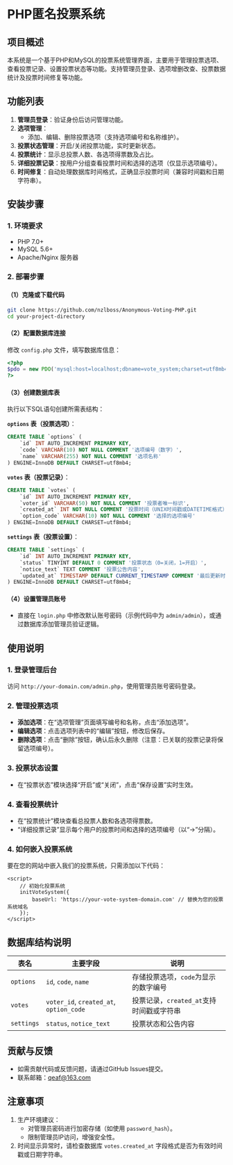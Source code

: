 
# PHP匿名投票系统


## 项目概述
本系统是一个基于PHP和MySQL的投票系统管理界面，主要用于管理投票选项、查看投票记录、设置投票状态等功能。支持管理员登录、选项增删改查、投票数据统计及投票时间修复等功能。


## 功能列表
1. **管理员登录**：验证身份后访问管理功能。  
2. **选项管理**：  
   - 添加、编辑、删除投票选项（支持选项编号和名称维护）。  
3. **投票状态管理**：开启/关闭投票功能，实时更新状态。  
4. **投票统计**：显示总投票人数、各选项得票数及占比。  
5. **详细投票记录**：按用户分组查看投票时间和选择的选项（仅显示选项编号）。  
6. **时间修复**：自动处理数据库时间格式，正确显示投票时间（兼容时间戳和日期字符串）。


## 安装步骤

### 1. 环境要求
- PHP 7.0+  
- MySQL 5.6+  
- Apache/Nginx 服务器  


### 2. 部署步骤
#### （1）克隆或下载代码
```bash
git clone https://github.com/nzlboss/Anonymous-Voting-PHP.git
cd your-project-directory
```

#### （2）配置数据库连接
修改 `config.php` 文件，填写数据库信息：
```php
<?php
$pdo = new PDO('mysql:host=localhost;dbname=vote_system;charset=utf8mb4', 'your_username', 'your_password');
?>
```

#### （3）创建数据库表
执行以下SQL语句创建所需表结构：

**`options` 表（投票选项）**：
```sql
CREATE TABLE `options` (
    `id` INT AUTO_INCREMENT PRIMARY KEY,
    `code` VARCHAR(10) NOT NULL COMMENT '选项编号（数字）',
    `name` VARCHAR(255) NOT NULL COMMENT '选项名称'
) ENGINE=InnoDB DEFAULT CHARSET=utf8mb4;
```

**`votes` 表（投票记录）**：
```sql
CREATE TABLE `votes` (
    `id` INT AUTO_INCREMENT PRIMARY KEY,
    `voter_id` VARCHAR(50) NOT NULL COMMENT '投票者唯一标识',
    `created_at` INT NOT NULL COMMENT '投票时间（UNIX时间戳或DATETIME格式）',
    `option_code` VARCHAR(10) NOT NULL COMMENT '选择的选项编号'
) ENGINE=InnoDB DEFAULT CHARSET=utf8mb4;
```

**`settings` 表（投票设置）**：
```sql
CREATE TABLE `settings` (
    `id` INT AUTO_INCREMENT PRIMARY KEY,
    `status` TINYINT DEFAULT 0 COMMENT '投票状态（0=关闭，1=开启）',
    `notice_text` TEXT COMMENT '投票公告内容',
    `updated_at` TIMESTAMP DEFAULT CURRENT_TIMESTAMP COMMENT '最后更新时间'
) ENGINE=InnoDB DEFAULT CHARSET=utf8mb4;
```

#### （4）设置管理员账号
- 直接在 `login.php` 中修改默认账号密码（示例代码中为 `admin/admin`），或通过数据库添加管理员验证逻辑。


## 使用说明

### 1. 登录管理后台
访问 `http://your-domain.com/admin.php`，使用管理员账号密码登录。


### 2. 管理投票选项
- **添加选项**：在“选项管理”页面填写编号和名称，点击“添加选项”。  
- **编辑选项**：点击选项列表中的“编辑”按钮，修改后保存。  
- **删除选项**：点击“删除”按钮，确认后永久删除（注意：已关联的投票记录将保留选项编号）。


### 3. 投票状态设置
- 在“投票状态”模块选择“开启”或“关闭”，点击“保存设置”实时生效。


### 4. 查看投票统计
- 在“投票统计”模块查看总投票人数和各选项得票数。  
- “详细投票记录”显示每个用户的投票时间和选择的选项编号（以“→”分隔）。

### 4. 如何嵌入投票系统
要在您的网站中嵌入我们的投票系统，只需添加以下代码：

```<script src="https://your-vote-system-domain.com/embed.js"></script>
<script>
    // 初始化投票系统
    initVoteSystem({
        baseUrl: 'https://your-vote-system-domain.com' // 替换为您的投票系统域名
    });
</script>
```

## 数据库结构说明
| 表名       | 主要字段                     | 说明                          |
|------------|------------------------------|-------------------------------|
| `options`  | `id`, `code`, `name`         | 存储投票选项，`code`为显示的数字编号 |
| `votes`    | `voter_id`, `created_at`, `option_code` | 投票记录，`created_at`支持时间戳或字符串 |
| `settings` | `status`, `notice_text`      | 投票状态和公告内容              |


## 贡献与反馈
- 如需贡献代码或反馈问题，请通过GitHub Issues提交。  
- 联系邮箱：qeaf@163.com  


## 注意事项
1. 生产环境建议：  
   - 对管理员密码进行加密存储（如使用 `password_hash`）。  
   - 限制管理员IP访问，增强安全性。  
2. 时间显示异常时，请检查数据库 `votes.created_at` 字段格式是否为有效时间戳或日期字符串。
